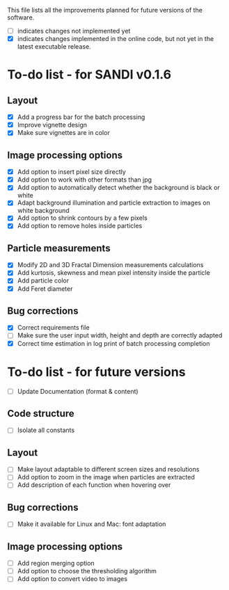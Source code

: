 This file lists all the improvements planned for future versions of the software. 
- [ ] indicates changes not implemented yet
- [x] indicates changes implemented in the online code, but not yet in the latest executable release.

# To-do list - for SANDI v0.1.6

## Layout
- [x] Add a progress bar for the batch processing
- [x] Improve vignette design
- [x] Make sure vignettes are in color

## Image processing options
- [x] Add option to insert pixel size directly
- [x] Add option to work with other formats than jpg
- [x] Add option to automatically detect whether the background is black or white
- [x] Adapt background illumination and particle extraction to images on white background
- [x] Add option to shrink contours by a few pixels
- [x] Add option to remove holes inside particles

## Particle measurements
- [x] Modify 2D and 3D Fractal Dimension measurements calculations
- [x] Add kurtosis, skewness and mean pixel intensity inside the particle
- [x] Add particle color
- [x] Add Feret diameter

## Bug corrections
- [x] Correct requirements file
- [ ] Make sure the user input width, height and depth are correctly adapted
- [x] Correct time estimation in log print of batch processing completion

# To-do list - for future versions

- [ ] Update Documentation (format & content)

## Code structure
- [ ] Isolate all constants
      
## Layout
- [ ] Make layout adaptable to different screen sizes and resolutions
- [ ] Add option to zoom in the image when particles are extracted
- [ ] Add description of each function when hovering over

## Bug corrections
- [ ] Make it available for Linux and Mac: font adaptation

## Image processing options
- [ ] Add region merging option
- [ ] Add option to choose the thresholding algorithm
- [ ] Add option to convert video to images
